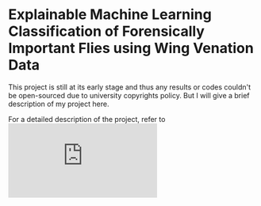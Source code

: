 # Explainable Machine Learning Classification of Forensically Important Flies using Wing Venation Data

This project is still at its early stage and thus any results or codes couldn't be open-sourced due to university copyrights policy. But I will give a brief description of my project here. 

For a detailed description of the project, refer to ![proposal](https://github.com/lingminhao/Explainable-Machine-Learning-Classification-using-Wing-Venation-Data/blob/main/Project%20Proposal.pdf)

